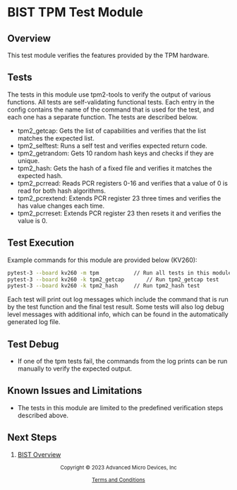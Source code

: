 ﻿# BIST TPM Test Module

## Overview

This test module verifies the features provided by the TPM hardware.

## Tests

The tests in this module use tpm2-tools to verify the output of various
functions. All tests are self-validating functional tests. Each entry in the
config contains the name of the command that is used for the test, and each
one has a separate function. The tests are described below.

* tpm2_getcap: Gets the list of capabilities and verifies that the list
  matches the expected list.
* tpm2_selftest: Runs a self test and verifies expected return code.
* tpm2_getrandom: Gets 10 random hash keys and checks if they are unique.
* tpm2_hash: Gets the hash of a fixed file and verifies it matches the
  expected hash.
* tpm2_pcrread: Reads PCR registers 0-16 and verifies that a value of 0 is
  read for both hash algorithms.
* tpm2_pcrextend: Extends PCR register 23 three times and verifies the has
  value changes each time.
* tpm2_pcrreset: Extends PCR register 23 then resets it and verifies the value
  is 0.

## Test Execution

Example commands for this module are provided below (KV260):

```bash
pytest-3 --board kv260 -m tpm			// Run all tests in this module
pytest-3 --board kv260 -k tpm2_getcap		// Run tpm2_getcap test
pytest-3 --board kv260 -k tpm2_hash		// Run tpm2_hash test
```

Each test will print out log messages which include the command that is run by
the test function and the final test result. Some tests will also log debug
level messages with additional info, which can be found in the automatically
generated log file.

## Test Debug

* If one of the tpm tests fail, the commands from the log prints can be run
  manually to verify the expected output.

## Known Issues and Limitations

* The tests in this module are limited to the predefined verification steps
  described above.

## Next Steps

1. [BIST Overview](../overview)


<p class="sphinxhide" align="center"><sub>Copyright © 2023 Advanced Micro Devices, Inc</sub></p>

<p class="sphinxhide" align="center"><sup><a href="https://www.amd.com/en/corporate/copyright">Terms and Conditions</a></sup></p>
